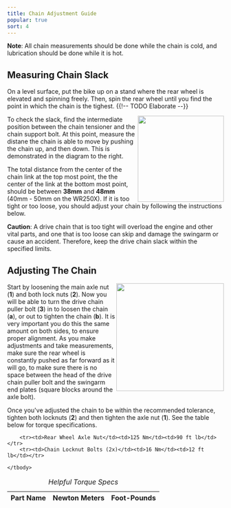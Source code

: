 ```yaml
---
title: Chain Adjustment Guide
popular: true
sort: 4
---
```


<div class='alert alert-info'>
	<strong>Note</strong>: All chain measurements should be done while the chain is cold, and lubrication should be done while it is hot.
</div>

## Measuring Chain Slack

On a level surface, put the bike up on a stand where the rear wheel is elevated and spinning freely. Then, spin the rear wheel until you find the point in which the chain is the tighest. {{!-- TODO Elaborate --}}

<a href='{{ site.staticContentUrl }}articles/chain-slack-measurement.jpg' data-featherlight='{{ site.staticContentUrl }}articles/chain-slack-measurement.jpg' target='_blank'>
	<img src='{{ site.staticContentUrl }}articles/chain-slack-measurement.jpg' align='right' width='200px'/>
</a>

To check the slack, find the intermediate position between the chain tensioner and the chain support bolt. At this point, measure the distane the chain is able to move by pushing the chain up, and then down. This is demonstrated in the diagram to the right.

The total distance from the center of the chain link at the top most point, the the center of the link at the bottom most point, should be between **38mm** and **48mm** (40mm - 50mm on the WR250X). If it is too tight or too loose, you should adjust your chain by following the instructions below.

<div class='alert alert-warning'>
	<strong>Caution</strong>: A drive chain that is too tight will overload the engine and other vital parts, and one that is too loose can skip and damage the swingarm or cause an accident. Therefore, keep the drive chain slack within the specified limits.
</div>


## Adjusting The Chain

<a href='{{ site.staticContentUrl }}articles/chain-adjustment.jpg' data-featherlight='{{ site.staticContentUrl }}articles/chain-adjustment.jpg' target='_blank'>
	<img src='{{ site.staticContentUrl }}articles/chain-adjustment.jpg' align='right' width='250px'/>
</a>

Start by loosening the main axle nut (**1**) and both lock nuts (**2**). Now you will be able to turn the drive chain puller bolt (**3**) in to loosen the chain (**a**), or out to tighten the chain (**b**). It is very important you do this the same amount on both sides, to ensure proper alignment. As you make adjustments and take measurements, make sure the rear wheel is constantly pushed as far forward as it will go, to make sure there is no space between the head of the drive chain puller bolt and the swingarm end plates (square blocks around the axle bolt).

Once you've adjusted the chain to be within the recommended tolerance, tighten both locknuts (**2**) and then tighten the axle nut (**1**). See the table below for torque specifications.

<table class='table table-striped data-table'>
	<caption><em>Helpful Torque Specs</em></caption>
	<thead>
		<tr>
			<th>Part Name</th>
			<th>Newton Meters</th>
			<th>Foot-Pounds</th>
		</tr>
	</thead>
	<tbody>
		
		<tr><td>Rear Wheel Axle Nut</td><td>125 Nm</td><td>90 ft lb</td></tr>
		<tr><td>Chain Locknut Bolts (2x)</td><td>16 Nm</td><td>12 ft lb</td></tr>
		
	</tbody>
</table>

